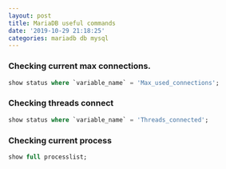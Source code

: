 ```yaml
---
layout: post
title: MariaDB useful commands
date: '2019-10-29 21:18:25'
categories: mariadb db mysql
---
```


### Checking current max connections.

```sql
show status where `variable_name` = 'Max_used_connections';
```

### Checking threads connect

```sql
show status where `variable_name` = 'Threads_connected';
```

### Checking current process

```sql
show full processlist;
```
